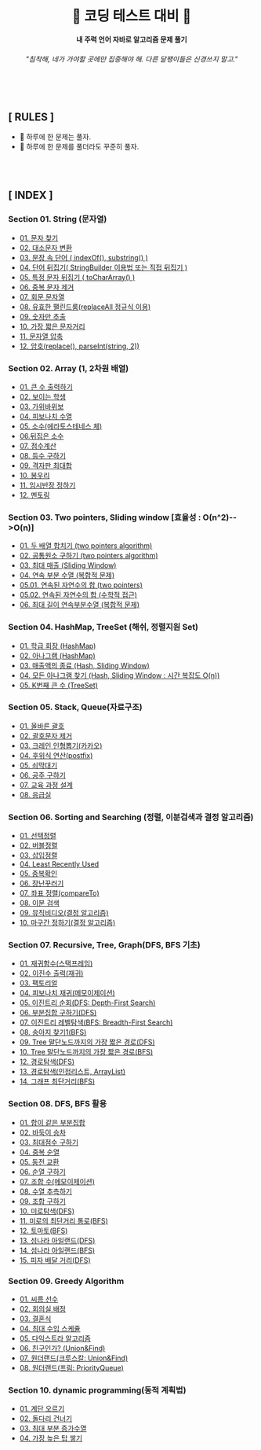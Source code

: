 <div align="center">

<h1>🐌 <b>코딩 테스트 대비</b> 🐌 </h1>

<b>내 주력 언어 자바로 알고리즘 문제 풀기</b>

<h6>"침착해, 네가 가야할 곳에만 집중해야 해. 다른 달팽이들은 신경쓰지 말고."</h6>

</div>

<br>
<br>

## **[ RULES ]**
- 🐌 하루에 한 문제는 풀자.
- 🐌 하루에 한 문제를 풀더라도 꾸준히 풀자.
<br>
<br>

## **[ INDEX ]**

### **Section 01. String (문자열)**
- [01. 문자 찾기](https://github.com/kellykang-tech/Algorithm/tree/main/PreparingCodingTest/src/section01/section0101)
- [02. 대소문자 변환](https://github.com/kellykang-tech/Algorithm/tree/main/PreparingCodingTest/src/section01/section0102)
- [03. 문장 속 단어 ( indexOf(), substring() )](https://github.com/kellykang-tech/Algorithm/tree/main/PreparingCodingTest/src/section01/section0103)
- [04. 단어 뒤집기( StringBuilder 이용법 또는 직접 뒤집기 )](https://github.com/kellykang-tech/Algorithm/tree/main/PreparingCodingTest/src/section01/section0104)
- [05. 특정 문자 뒤집기 ( toCharArray() )](https://github.com/kellykang-tech/Algorithm/tree/main/PreparingCodingTest/src/section01/section0105)
- [06. 중복 문자 제거](https://github.com/kellykang-tech/Algorithm/tree/main/PreparingCodingTest/src/section01/section0106)
- [07. 회문 문자열](https://github.com/kellykang-tech/Algorithm/tree/main/PreparingCodingTest/src/section01/section0107)
- [08. 유효한 팰린드룸(replaceAll 정규식 이용)](https://github.com/kellykang-tech/Algorithm/tree/main/PreparingCodingTest/src/section01/section0108)
- [09. 숫자만 추출](https://github.com/kellykang-tech/Algorithm/tree/main/PreparingCodingTest/src/section01/section0109)
- [10. 가장 짧은 문자거리](https://github.com/kellykang-tech/Algorithm/tree/main/PreparingCodingTest/src/section01/section0110)
- [11. 문자열 압축](https://github.com/kellykang-tech/Algorithm/tree/main/PreparingCodingTest/src/section01/section0111)
- [12. 암호(replace(), parseInt(string, 2))](https://github.com/kellykang-tech/Algorithm/tree/main/PreparingCodingTest/src/section01/section0112)

### **Section 02. Array (1, 2차원 배열)**
- [01. 큰 수 출력하기](https://github.com/kellykang-tech/Algorithm/tree/main/PreparingCodingTest/src/section02/section0201)
- [02. 보이는 학생](https://github.com/kellykang-tech/Algorithm/tree/main/PreparingCodingTest/src/section02/section0202)
- [03. 가위바위보](https://github.com/kellykang-tech/Algorithm/tree/main/PreparingCodingTest/src/section02/section0203)
- [04. 피보나치 수열](https://github.com/kellykang-tech/Algorithm/tree/main/PreparingCodingTest/src/section02/section0204)
- [05. 소수(에라토스테네스 체)](https://github.com/kellykang-tech/Algorithm/tree/main/PreparingCodingTest/src/section02/section0205)
- [06.뒤집은 소수](https://github.com/kellykang-tech/Algorithm/tree/main/PreparingCodingTest/src/section02/section0206)
- [07. 점수계산](https://github.com/kellykang-tech/Algorithm/tree/main/PreparingCodingTest/src/section02/section0207)
- [08. 등수 구하기](https://github.com/kellykang-tech/Algorithm/tree/main/PreparingCodingTest/src/section02/section0208)
- [09. 격자판 최대합](https://github.com/kellykang-tech/Algorithm/tree/main/PreparingCodingTest/src/section02/section0209)
- [10. 봉우리](https://github.com/kellykang-tech/Algorithm/tree/main/PreparingCodingTest/src/section02/section0210)
- [11. 임시반장 정하기](https://github.com/kellykang-tech/Algorithm/tree/main/PreparingCodingTest/src/section02/section0211)
- [12. 멘토링](https://github.com/kellykang-tech/Algorithm/tree/main/PreparingCodingTest/src/section02/section0212)

### **Section 03. Two pointers, Sliding window [효율성 : O(n^2)-->O(n)]**
- [01. 두 배열 합치기 (two pointers algorithm)](https://github.com/kellykang-tech/Algorithm/tree/main/PreparingCodingTest/src/section03/section0301)
- [02. 공통원소 구하기 (two pointers algorithm)](https://github.com/kellykang-tech/Algorithm/tree/main/PreparingCodingTest/src/section03/section0302)
- [03. 최대 매출 (Sliding Window)](https://github.com/kellykang-tech/Algorithm/tree/main/PreparingCodingTest/src/section03/section0303)
- [04. 연속 부분 수열 (복합적 문제)](https://github.com/kellykang-tech/Algorithm/tree/main/PreparingCodingTest/src/section03/section0304)
- [05.01. 연속된 자연수의 합 (two pointers)](https://github.com/kellykang-tech/Algorithm/tree/main/PreparingCodingTest/src/section03/section0305)
- [05.02. 연속된 자연수의 합 (수학적 접근)](https://github.com/kellykang-tech/Algorithm/tree/main/PreparingCodingTest/src/section03/section0305)
- [06. 최대 길이 연속부분수열 (복합적 문제)](https://github.com/kellykang-tech/Algorithm/tree/main/PreparingCodingTest/src/section03/section0306)

### **Section 04. HashMap, TreeSet (해쉬, 정렬지원 Set)**
- [01. 학급 회장 (HashMap)](https://github.com/kellykang-tech/Algorithm/tree/main/PreparingCodingTest/src/section04/section0401)
- [02. 아나그램 (HashMap)](https://github.com/kellykang-tech/Algorithm/tree/main/PreparingCodingTest/src/section04/section0402)
- [03. 매출액의 종료 (Hash, Sliding Window)](https://github.com/kellykang-tech/Algorithm/tree/main/PreparingCodingTest/src/section04/section0403)
- [04. 모든 아나그램 찾기 (Hash, Sliding Window : 시간 복잡도 O(n))](https://github.com/kellykang-tech/Algorithm/tree/main/PreparingCodingTest/src/section04/section0404)
- [05. K번째 큰 수 (TreeSet)](https://github.com/kellykang-tech/Algorithm/tree/main/PreparingCodingTest/src/section04/section0405)

### **Section 05. Stack, Queue(자료구조)**
- [01. 올바른 괄호](https://github.com/kellykang-tech/Algorithm/tree/main/PreparingCodingTest/src/section05/section0501)  
- [02. 괄호문자 제거](https://github.com/kellykang-tech/Algorithm/tree/main/PreparingCodingTest/src/section05/section0502)  
- [03. 크레인 인형뽑기(카카오)](https://github.com/kellykang-tech/Algorithm/tree/main/PreparingCodingTest/src/section05/section0503)  
- [04. 후위식 연산(postfix)](https://github.com/kellykang-tech/Algorithm/tree/main/PreparingCodingTest/src/section05/section0504)  
- [05. 쇠막대기](https://github.com/kellykang-tech/Algorithm/tree/main/PreparingCodingTest/src/section05/section0505)
- [06. 공주 구하기](https://github.com/kellykang-tech/Algorithm/tree/main/PreparingCodingTest/src/section05/section0506)
- [07. 교육 과정 설계](https://github.com/kellykang-tech/Algorithm/tree/main/PreparingCodingTest/src/section05/section0507)
- [08. 응급실](https://github.com/kellykang-tech/Algorithm/tree/main/PreparingCodingTest/src/section05/section0508)

### **Section 06. Sorting and Searching (정렬, 이분검색과 결정 알고리즘)**
- [01. 선택정렬](https://github.com/kellykang-tech/Algorithm/tree/main/PreparingCodingTest/src/section06/section0601)
- [02. 버블정렬](https://github.com/kellykang-tech/Algorithm/tree/main/PreparingCodingTest/src/section06/section0602)
- [03. 삽입정렬](https://github.com/kellykang-tech/Algorithm/tree/main/PreparingCodingTest/src/section06/section0603)
- [04. Least Recently Used](https://github.com/kellykang-tech/Algorithm/tree/main/PreparingCodingTest/src/section06/section0604)
- [05. 중복확인](https://github.com/kellykang-tech/Algorithm/tree/main/PreparingCodingTest/src/section06/section0605)
- [06. 장난꾸러기](https://github.com/kellykang-tech/Algorithm/tree/main/PreparingCodingTest/src/section06/section0606)
- [07. 좌표 정렬(compareTo)](https://github.com/kellykang-tech/Algorithm/tree/main/PreparingCodingTest/src/section06/section0607)
- [08. 이분 검색](https://github.com/kellykang-tech/Algorithm/tree/main/PreparingCodingTest/src/section06/section0608)
- [09. 뮤직비디오(결정 알고리즘)](https://github.com/kellykang-tech/Algorithm/tree/main/PreparingCodingTest/src/section06/section0609)
- [10. 마구간 정하기(결정 알고리즘)](https://github.com/kellykang-tech/Algorithm/tree/main/PreparingCodingTest/src/section06/section0610)

### **Section 07. Recursive, Tree, Graph(DFS, BFS 기초)**
- [01. 재귀함수(스택프레임)](https://github.com/kellykang-tech/Algorithm/tree/main/PreparingCodingTest/src/section07/section0701)
- [02. 이진수 출력(재귀)](https://github.com/kellykang-tech/Algorithm/tree/main/PreparingCodingTest/src/section07/section0702)
- [03. 팩토리얼](https://github.com/kellykang-tech/Algorithm/tree/main/PreparingCodingTest/src/section07/section0703)
- [04. 피보나치 재귀(메모이제이션)](https://github.com/kellykang-tech/Algorithm/tree/main/PreparingCodingTest/src/section07/section0704)
- [05. 이진트리 순회(DFS: Depth-First Search)](https://github.com/kellykang-tech/Algorithm/tree/main/PreparingCodingTest/src/section07/section0705)
- [06. 부분집합 구하기(DFS)](https://github.com/kellykang-tech/Algorithm/tree/main/PreparingCodingTest/src/section07/section0706)
- [07. 이진트리 레벨탐색(BFS: Breadth-First Search)](https://github.com/kellykang-tech/Algorithm/tree/main/PreparingCodingTest/src/section07/section0707)
- [08. 송아지 찾기1(BFS)](https://github.com/kellykang-tech/Algorithm/tree/main/PreparingCodingTest/src/section07/section0708)
- [09. Tree 말단노드까지의 가장 짧은 경로(DFS)](https://github.com/kellykang-tech/Algorithm/tree/main/PreparingCodingTest/src/section07/section0709)
- [10. Tree 말단노드까지의 가장 짧은 경로(BFS)](https://github.com/kellykang-tech/Algorithm/tree/main/PreparingCodingTest/src/section07/section0710)
- [12. 경로탐색(DFS)](https://github.com/kellykang-tech/Algorithm/tree/main/PreparingCodingTest/src/section07/section0712)
- [13. 경로탐색(인접리스트, ArrayList)](https://github.com/kellykang-tech/Algorithm/tree/main/PreparingCodingTest/src/section07/section0713)
- [14. 그래프 최단거리(BFS)](https://github.com/kellykang-tech/Algorithm/tree/main/PreparingCodingTest/src/section07/section0714)

### **Section 08. DFS, BFS 활용**
- [01. 합이 같은 부분집합](https://github.com/kellykang-tech/Algorithm/tree/main/PreparingCodingTest/src/section08/section0801)
- [02. 바둑이 승차](https://github.com/kellykang-tech/Algorithm/tree/main/PreparingCodingTest/src/section08/section0802)
- [03. 최대점수 구하기](https://github.com/kellykang-tech/Algorithm/tree/main/PreparingCodingTest/src/section08/section0803)
- [04. 중복 순열](https://github.com/kellykang-tech/Algorithm/tree/main/PreparingCodingTest/src/section08/section0804)
- [05. 동전 교환](https://github.com/kellykang-tech/Algorithm/tree/main/PreparingCodingTest/src/section08/section0805)
- [06. 순열 구하기](https://github.com/kellykang-tech/Algorithm/tree/main/PreparingCodingTest/src/section08/section0806)
- [07. 조합 수(메모이제이션)](https://github.com/kellykang-tech/Algorithm/tree/main/PreparingCodingTest/src/section08/section0807)
- [08. 수열 추측하기](https://github.com/kellykang-tech/Algorithm/tree/main/PreparingCodingTest/src/section08/section0808)
- [09. 조합 구하기](https://github.com/kellykang-tech/Algorithm/tree/main/PreparingCodingTest/src/section08/section0809)
- [10. 미로탐색(DFS)](https://github.com/kellykang-tech/Algorithm/tree/main/PreparingCodingTest/src/section08/section0810)
- [11. 미로의 최단거리 통로(BFS)](https://github.com/kellykang-tech/Algorithm/tree/main/PreparingCodingTest/src/section08/section0811)
- [12. 토마토(BFS)](https://github.com/kellykang-tech/Algorithm/tree/main/PreparingCodingTest/src/section08/section0812)
- [13. 섬나라 아일랜드(DFS)](https://github.com/kellykang-tech/Algorithm/tree/main/PreparingCodingTest/src/section08/section0813)
- [14. 섬나라 아일랜드(BFS)](https://github.com/kellykang-tech/Algorithm/tree/main/PreparingCodingTest/src/section08/section0814)
- [15. 피자 배달 거리(DFS)](https://github.com/kellykang-tech/Algorithm/tree/main/PreparingCodingTest/src/section08/section0815)

### **Section 09. Greedy Algorithm**
- [01. 씨름 선수](https://github.com/kellykang-tech/Algorithm/tree/main/PreparingCodingTest/src/section09/section0901)
- [02. 회의실 배정](https://github.com/kellykang-tech/Algorithm/tree/main/PreparingCodingTest/src/section09/section0902)
- [03. 결혼식](https://github.com/kellykang-tech/Algorithm/tree/main/PreparingCodingTest/src/section09/section0903)
- [04. 최대 수입 스케쥴](https://github.com/kellykang-tech/Algorithm/tree/main/PreparingCodingTest/src/section09/section0904)
- [05. 다익스트라 알고리즘](https://github.com/kellykang-tech/Algorithm/tree/main/PreparingCodingTest/src/section09/section0905)
- [06. 친구인가? (Union&Find)](https://github.com/kellykang-tech/Algorithm/tree/main/PreparingCodingTest/src/section09/section0906)
- [07. 원더랜드(크루스칼: Union&Find)](https://github.com/kellykang-tech/Algorithm/tree/main/PreparingCodingTest/src/section09/section0907)
- [08. 원더랜드(프림: PriorityQueue)](https://github.com/kellykang-tech/Algorithm/tree/main/PreparingCodingTest/src/section09/section0908)


### **Section 10. dynamic programming(동적 계획법)**
- [01. 계단 오르기](https://github.com/kellykang-tech/Algorithm/tree/main/PreparingCodingTest/src/section10/section1001)
- [02. 돌다리 건너기](https://github.com/kellykang-tech/Algorithm/tree/main/PreparingCodingTest/src/section10/section1002)
- [03. 최대 부분 증가수열](https://github.com/kellykang-tech/Algorithm/tree/main/PreparingCodingTest/src/section10/section1003)
- [04. 가장 높은 탑 쌓기](https://github.com/kellykang-tech/Algorithm/tree/main/PreparingCodingTest/src/section10/section1004)